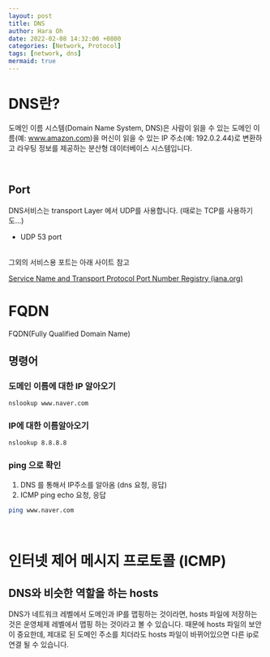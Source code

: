 ```yaml
---
layout: post
title: DNS
author: Hara Oh
date: 2022-02-08 14:32:00 +0800
categories: [Network, Protocol]
tags: [network, dns]
mermaid: true
---
```

# DNS란?
도메인 이름 시스템(Domain Name System, DNS)은 사람이 읽을 수 있는 도메인 이름(예: www.amazon.com)을 머신이 읽을 수 있는 IP 주소(예: 192.0.2.44)로 변환하고 라우팅 정보를 제공하는 분산형 데이터베이스 시스템입니다.

<br>

## Port
DNS서비스는 transport Layer 에서 UDP를 사용합니다. (때로는 TCP를 사용하기도...)
- UDP 53 port

<br>
그외의 서비스용 포트는 아래 사이트 참고

[Service Name and Transport Protocol Port Number Registry (iana.org)](https://www.iana.org/assignments/service-names-port-numbers/service-names-port-numbers.xhtml)


# FQDN
 FQDN(Fully Qualified Domain Name)

## 명령어
### 도메인 이름에 대한 IP 알아오기
```bash
nslookup www.naver.com
```

### IP에 대한 이름알아오기
```bash
nslookup 8.8.8.8
```
### ping 으로 확인
1. DNS 를 통해서 IP주소를 알아옴 (dns 요청, 응답)
2. ICMP  ping echo 요청, 응답

```bash
ping www.naver.com
``` 

<br>


# 인터넷 제어 메시지 프로토콜 (ICMP)


## DNS와 비슷한 역할을 하는 hosts
DNS가 네트워크 레벨에서 도메인과 IP를 맵핑하는 것이라면, hosts 파일에 저장하는 것은 운영체제 레벨에서 맵핑 하는 것이라고 볼 수 있습니다. 때문에 hosts 파일의 보안이 중요한데, 제대로 된 도메인 주소를 치더라도 hosts 파일이 바뀌어있으면 다른 ip로 연결 될 수 있습니다.